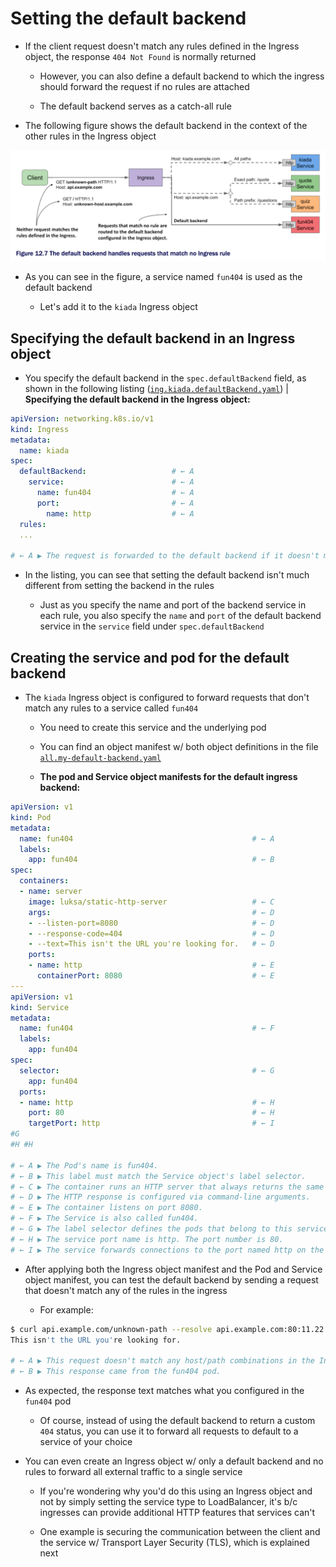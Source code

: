 # Setting the default backend

* If the client request doesn't match any rules defined in the Ingress object, the response `404 Not Found` is normally returned

  * However, you can also define a default backend to which the ingress should forward the request if no rules are attached

  * The default backend serves as a catch-all rule

* The following figure shows the default backend in the context of the other rules in the Ingress object

![Fig. 1 The default backend handles requests that match no Ingress rule](../../../../../img/kubernetes-in-action.demo/chpt12/create-ingress-objects/default-backend/diag01.png)

* As you can see in the figure, a service named `fun404` is used as the default backend

  * Let's add it to the `kiada` Ingress object

## Specifying the default backend in an Ingress object

* You specify the default backend in the `spec.defaultBackend` field, as shown in the following listing ([`ing.kiada.defaultBackend.yaml`](ing.kiada.defaultBackend.yaml)) | **Specifying the default backend in the Ingress object:**

```yaml
apiVersion: networking.k8s.io/v1
kind: Ingress
metadata:
  name: kiada
spec:
  defaultBackend:                   # ← A
    service:                        # ← A
      name: fun404                  # ← A
      port:                         # ← A
        name: http                  # ← A
  rules:
  ...

# ← A ▶︎ The request is forwarded to the default backend if it doesn't match any rules.
```

* In the listing, you can see that setting the default backend isn't much different from setting the backend in the rules

  * Just as you specify the name and port of the backend service in each rule, you also specify the `name` and `port` of the default backend service in the `service` field under `spec.defaultBackend`

## Creating the service and pod for the default backend

* The `kiada` Ingress object is configured to forward requests that don't match any rules to a service called `fun404`

  * You need to create this service and the underlying pod

  * You can find an object manifest w/ both object definitions in the file [`all.my-default-backend.yaml`](all.fun404.yaml)

  * **The pod and Service object manifests for the default ingress backend:**

```yaml
apiVersion: v1
kind: Pod
metadata:
  name: fun404                                        # ← A
  labels:
    app: fun404                                       # ← B
spec:
  containers:
  - name: server
    image: luksa/static-http-server                   # ← C
    args:                                             # ← D
    - --listen-port=8080                              # ← D
    - --response-code=404                             # ← D
    - --text=This isn't the URL you're looking for.   # ← D
    ports:
    - name: http                                      # ← E
      containerPort: 8080                             # ← E
---
apiVersion: v1
kind: Service
metadata:
  name: fun404                                        # ← F
  labels:
    app: fun404
spec:
  selector:                                           # ← G
    app: fun404
  ports:
  - name: http                                        # ← H
    port: 80                                          # ← H
    targetPort: http                                  # ← I
#G
#H #H

# ← A ▶︎ The Pod's name is fun404.
# ← B ▶︎ This label must match the Service object's label selector.
# ← C ▶︎ The container runs an HTTP server that always returns the same response.
# ← D ▶︎ The HTTP response is configured via command-line arguments.
# ← E ▶︎ The container listens on port 8080.
# ← F ▶︎ The Service is also called fun404.
# ← G ▶︎ The label selector defines the pods that belong to this service.
# ← H ▶︎ The service port name is http. The port number is 80.
# ← I ▶︎ The service forwards connections to the port named http on the pod.
```

* After applying both the Ingress object manifest and the Pod and Service object manifest, you can test the default backend by sending a request that doesn't match any of the rules in the ingress

  * For example:

```zsh
$ curl api.example.com/unknown-path --resolve api.example.com:80:11.22.33.44  # ← A
This isn't the URL you're looking for.                                        # ← B

# ← A ▶︎ This request doesn't match any host/path combinations in the Ingress object.
# ← B ▶︎ This response came from the fun404 pod.
```

* As expected, the response text matches what you configured in the `fun404` pod

  * Of course, instead of using the default backend to return a custom `404` status, you can use it to forward all requests to default to a service of your choice

* You can even create an Ingress object w/ only a default backend and no rules to forward all external traffic to a single service

  * If you're wondering why you'd do this using an Ingress object and not by simply setting the service type to LoadBalancer, it's b/c ingresses can provide additional HTTP features that services can't

  * One example is securing the communication between the client and the service w/ Transport Layer Security (TLS), which is explained next
